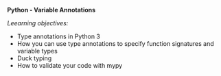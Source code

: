 **Python - Variable Annotations**

*Leearning objectives:*

- Type annotations in Python 3
- How you can use type annotations to specify function signatures and variable types
- Duck typing
- How to validate your code with mypy
